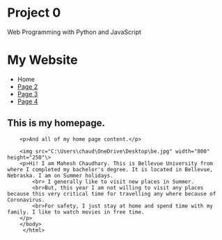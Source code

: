 # Project 0

Web Programming with Python and JavaScript
<!DOCTYPE html> 
<html>    
     <head>         
         <title>My Webpage</title>    
         </head>     
         <body>  
        <h1>My Website</h1> 
        <ul>
            <li>Home</li>
            <li><a href="page2.html/">Page 2</a></li>
            <li><a href="page3.html/">Page 3</a> </li>
            <li><a href="page4.html/">Page 4</a> </li>
        </ul> 
        <h2>This is my homepage.</h2> 
         
        <p>And all of my home page content.</p>
 
        <img src="C:\Users\chaud\OneDrive\Desktop\be.jpg" width="800" height="250"\>
        <p>Hi! I am Mahesh Chaudhary. This is Bellevue University from where I completed my bachelor's degree. It is located in Bellevue, Nebraska. I am on Summer holidays.
            <br> I generally like to visit new places in Summer.
            <br>But, this year I am not willing to visit any places because this very critical time for travelling any where because of Coronavirus.
            <br>For safety, I just stay at home and spend time with my family. I like to watch movies in free time.
        </p> 
        </body> 
         </html>